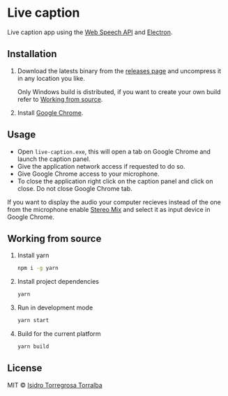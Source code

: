 # Live caption

Live caption app using the [Web Speech API](https://wicg.github.io/speech-api/) and [Electron](https://www.electronjs.org/).

## Installation

1. Download the latests binary from the [releases page](https://github.com/isidrok/caption/releases) and uncompress it in any location you like.

    Only Windows build is distributed, if you want to create your own build refer to [Working from source](##working-from-source).

2. Install [Google Chrome](https://www.google.com/intl/es_es/chrome/).

## Usage

* Open `live-caption.exe`, this will open
a tab on Google Chrome and launch the caption panel.
* Give the application network access if requested to do so.
* Give Google Chrome access to your microphone.
* To close the application right click on the caption panel and click on close. Do not close Google Chrome tab.

If you want to display the audio your computer recieves instead of the one from the microphone enable [Stereo Mix](https://www.howtogeek.com/howto/39532/how-to-enable-stereo-mix-in-windows-7-to-record-audio/) and select it as input device in Google Chrome.

## Working from source

1. Install yarn
    ```bash
    npm i -g yarn
    ```
2. Install project dependencies
    ```bash
    yarn
    ```
3. Run in development mode
    ```bash
    yarn start
    ```
4. Build for the current platform
    ```bash
    yarn build
    ```

## License
MIT © [Isidro Torregrosa Torralba](https://github.com/isidrok)
